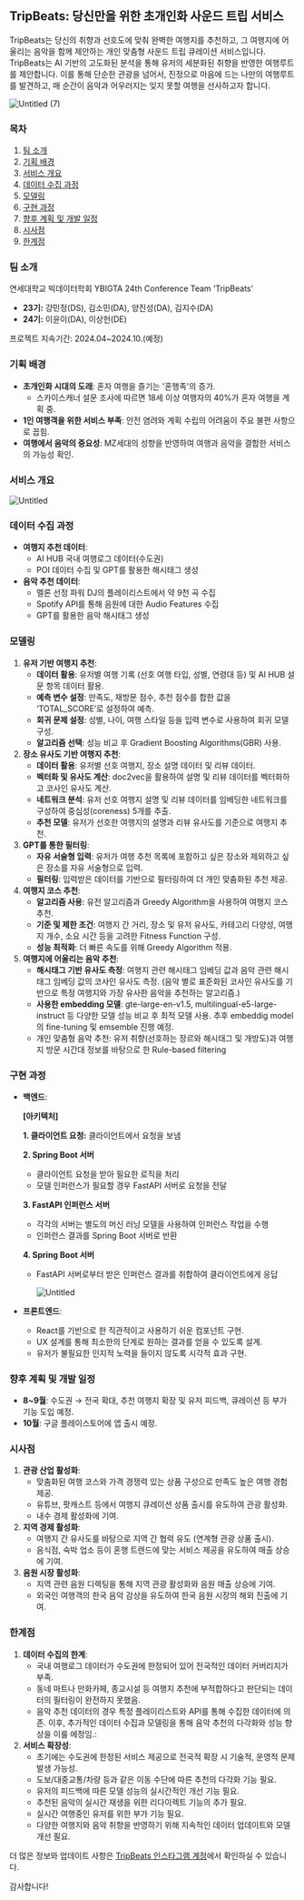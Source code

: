 ## TripBeats: 당신만을 위한 초개인화 사운드 트립 서비스

TripBeats는 당신의 취향과 선호도에 맞춰 완벽한 여행지를 추천하고, 그 여행지에 어울리는 음악을 함께 제안하는 개인 맞춤형 사운드 트립 큐레이션 서비스입니다. TripBeats는 AI 기반의 고도화된 분석을 통해 유저의 세분화된 취향을 반영한 여행루트를 제안합니다. 이를 통해 단순한 관광을 넘어서, 진정으로 마음에 드는 나만의 여행루트를 발견하고, 매 순간이 음악과 어우러지는 잊지 못할 여행을 선사하고자 합니다. 

![Untitled (7)](https://github.com/24th-conference-TripBeats/modeling/assets/87055003/3bf6e4f2-3cd4-49e8-8a06-75a182e063e3)


### 목차

1. [팀 소개](https://www.notion.so/README-2b42ac77728241079a928eb35a33a002?pvs=21)
2. [기획 배경](https://www.notion.so/README-2b42ac77728241079a928eb35a33a002?pvs=21)
3. [서비스 개요](https://www.notion.so/README-2b42ac77728241079a928eb35a33a002?pvs=21)
4. [데이터 수집 과정](https://www.notion.so/README-2b42ac77728241079a928eb35a33a002?pvs=21)
5. [모델링](https://www.notion.so/README-2b42ac77728241079a928eb35a33a002?pvs=21)
6. [구현 과정](https://www.notion.so/README-2b42ac77728241079a928eb35a33a002?pvs=21)
7. [향후 계획 및 개발 일정](https://www.notion.so/README-2b42ac77728241079a928eb35a33a002?pvs=21)
8. [시사점](https://www.notion.so/README-2b42ac77728241079a928eb35a33a002?pvs=21)
9. [한계점](https://www.notion.so/README-2b42ac77728241079a928eb35a33a002?pvs=21)

### 팀 소개

연세대학교 빅데이터학회 YBIGTA 24th Conference Team ‘TripBeats’

- **23기:** 강민정(DS), 김소민(DA), 양진성(DA), 김지수(DA)
- **24기:** 이윤이(DA), 이상헌(DE)

프로젝트 지속기간: 2024.04~2024.10.(예정)

### 기획 배경

- **초개인화 시대의 도래**: 혼자 여행을 즐기는 '혼행족'의 증가.
    - 스카이스캐너 설문 조사에 따르면 18세 이상 여행자의 40%가 혼자 여행을 계획 중.
- **1인 여행객을 위한 서비스 부족**: 안전 염려와 계획 수립의 어려움이 주요 불편 사항으로 꼽힘.
- **여행에서 음악의 중요성**: MZ세대의 성향을 반영하여 여행과 음악을 결합한 서비스의 가능성 확인.

### 서비스 개요

![Untitled](https://prod-files-secure.s3.us-west-2.amazonaws.com/b743d9f3-5d8f-4cd5-ab96-3eba0b140779/174eff6f-5a71-4ca2-9ee7-533dafecfd3b/Untitled.png)

### 데이터 수집 과정

- **여행지 추천 데이터**:
    - AI HUB 국내 여행로그 데이터(수도권)
    - POI 데이터 수집 및 GPT를 활용한 해시태그 생성
- **음악 추천 데이터**:
    - 멜론 선정 파워 DJ의 플레이리스트에서 약 9천 곡 수집
    - Spotify API를 통해 음원에 대한 Audio Features 수집
    - GPT를 활용한 음악 해시태그 생성

### 모델링

1. **유저 기반 여행지 추천**:
    - **데이터 활용**: 유저별 여행 기록 (선호 여행 타입, 성별, 연령대 등) 및 AI HUB 설문 항목 데이터 활용.
    - **예측 변수 설정**: 만족도, 재방문 점수, 추천 점수를 합한 값을 ‘TOTAL_SCORE’로 설정하여 예측.
    - **회귀 문제 설정**: 성별, 나이, 여행 스타일 등을 입력 변수로 사용하여 회귀 모델 구성.
    - **알고리즘 선택**: 성능 비교 후 Gradient Boosting Algorithms(GBR) 사용.
2. **장소 유사도 기반 여행지 추천**:
    - **데이터 활용**: 유저별 선호 여행지, 장소 설명 데이터 및 리뷰 데이터.
    - **벡터화 및 유사도 계산**: doc2vec을 활용하여 설명 및 리뷰 데이터를 벡터화하고 코사인 유사도 계산.
    - **네트워크 분석**: 유저 선호 여행지 설명 및 리뷰 데이터를 임베딩한 네트워크를 구성하여 중심성(coreness) 5개를 추출.
    - **추천 모델**: 유저가 선호한 여행지의 설명과 리뷰 유사도를 기준으로 여행지 추천.
3. **GPT를 통한 필터링**:
    - **자유 서술형 입력**: 유저가 여행 추천 목록에 포함하고 싶은 장소와 제외하고 싶은 장소를 자유 서술형으로 입력.
    - **필터링**: 입력받은 데이터를 기반으로 필터링하여 더 개인 맞춤화된 추천 제공.
4. **여행지 코스 추천**:
    - **알고리즘 사용**: 유전 알고리즘과 Greedy Algorithm을 사용하여 여행지 코스 추천.
    - **기준 및 제한 조건**: 여행지 간 거리, 장소 및 유저 유사도, 카테고리 다양성, 여행지 개수, 소요 시간 등을 고려한 Fitness Function 구성.
    - **성능 최적화**: 더 빠른 속도를 위해 Greedy Algorithm 적용.
5. **여행지에 어울리는 음악 추천**:
    - **해시태그 기반 유사도 측정**: 여행지 관련 해시태그 임베딩 값과 음악 관련 해시태그 임베딩 값의 코사인 유사도 측정. (음악 별로 표준화된 코사인 유사도를 기반으로 특정 여행지와 가장 유사한 음악을 추천하는 알고리즘.)
    - **사용한 embedding 모델**: gte-large-en-v1.5, multilingual-e5-large-instruct 등 다양한 모델 성능 비교 후 최적 모델 사용. 추후 embeddig model의 fine-tuning 및 emsemble 진행 예정.
    - 개인 맞춤형 음악 추천: 유저 취향(선호하는 장르와 해시태그 및 개방도)과 여행지 방문 시간대 정보를 바탕으로 한 Rule-based filtering

### 구현 과정

- **백엔드**:
    
    **[아키텍처]**
    
    **1. 클라이언트 요청:** 클라이언트에서 요청을 보냄
    
    **2. Spring Boot 서버**
    
    - 클라이언트 요청을 받아 필요한 로직을 처리
    - 모델 인퍼런스가 필요할 경우 FastAPI 서버로 요청을 전달
    
    **3. FastAPI 인퍼런스 서버**
    
    - 각각의 서버는 별도의 머신 러닝 모델을 사용하여 인퍼런스 작업을 수행
    - 인퍼런스 결과를 Spring Boot 서버로 반환
    
    **4. Spring Boot 서버**
    
    - FastAPI 서버로부터 받은 인퍼런스 결과를 취합하여 클라이언트에게 응답
        
        ![Untitled](https://prod-files-secure.s3.us-west-2.amazonaws.com/b743d9f3-5d8f-4cd5-ab96-3eba0b140779/a1102136-4119-430f-8372-97832444fc25/Untitled.png)
        
- **프론트엔드**:
    - React를 기반으로 한 직관적이고 사용하기 쉬운 컴포넌트 구현.
    - UX 설계를 통해 최소한의 단계로 원하는 결과를 얻을 수 있도록 설계.
    - 유저가 불필요한 인지적 노력을 들이지 않도록 시각적 효과 구현.

### 향후 계획 및 개발 일정

- **8~9월**: 수도권 → 전국 확대, 추천 여행지 확장 및 유저 피드백, 큐레이션 등 부가 기능 도입 예정.
- **10월**: 구글 플레이스토어에 앱 출시 예정.

### 시사점

1. **관광 산업 활성화**:
    - 맞춤화된 여행 코스와 가격 경쟁력 있는 상품 구성으로 만족도 높은 여행 경험 제공.
    - 유튜브, 팟캐스트 등에서 여행지 큐레이션 상품 출시를 유도하여 관광 활성화.
    - 내수 경제 활성화에 기여.
2. **지역 경제 활성화**:
    - 여행지 간 유사도를 바탕으로 지역 간 협력 유도 (연계형 관광 상품 출시).
    - 음식점, 숙박 업소 등이 혼행 트렌드에 맞는 서비스 제공을 유도하여 매출 상승에 기여.
3. **음원 시장 활성화**:
    - 지역 관련 음원 디렉팅을 통해 지역 관광 활성화와 음원 매출 상승에 기여.
    - 외국인 여행객의 한국 음악 감상을 유도하여 한국 음원 시장의 해외 진출에 기여.

### 한계점

1. **데이터 수집의 한계**:
    - 국내 여행로그 데이터가 수도권에 한정되어 있어 전국적인 데이터 커버리지가 부족.
    - 동네 마트나 만화카페, 종교시설 등 여행지 추천에 부적합하다고 판단되는 데이터의 필터링이 완전하지 못했음.
    - 음악 추천 데이터의 경우 특정 플레이리스트와 API를 통해 수집한 데이터에 의존. 이후, 추가적인 데이터 수집과 모델링을 통해 음악 추천의 다각화와 성능 향상을 이룰 에정임.:
2. **서비스 확장성**:
    - 초기에는 수도권에 한정된 서비스 제공으로 전국적 확장 시 기술적, 운영적 문제 발생 가능성.
    - 도보/대중교통/차량 등과 같은 이동 수단에 따른 추천의 다각화 기능 필요.
    - 유저의 피드백에 따른 모델 성능의 실시간적인 개선 기능 필요.
    - 추천된 음악의 실시간 재생을 위한 리다이렉트 기능의 추가 필요.
    - 실시간 여행중인 유저를 위한 부가 기능 필요.
    - 다양한 여행지와 음악 취향을 반영하기 위해 지속적인 데이터 업데이트와 모델 개선 필요.

더 많은 정보와 업데이트 사항은 [TripBeats 인스타그램 계정](https://www.instagram.com/tripbeats0628)에서 확인하실 수 있습니다.

감사합니다!
